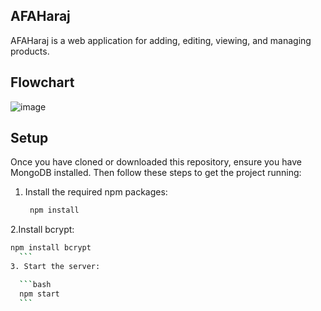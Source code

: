 ## AFAHaraj
AFAHaraj is a web application for adding, editing, viewing, and managing products.
## Flowchart
![image](https://github.com/AbdulazizAhmedAj/AFAHaraj/assets/96697853/49791177-40a9-44e3-b813-69f80ac7a363)

## Setup
Once you have cloned or downloaded this repository, ensure you have MongoDB installed. Then follow these steps to get the project running:
1. Install the required npm packages:
   ```bash
    npm install
    ```
2.Install bcrypt:
  ```bash
  npm install bcrypt
    ```
3. Start the server:

    ```bash
    npm start
    ```
